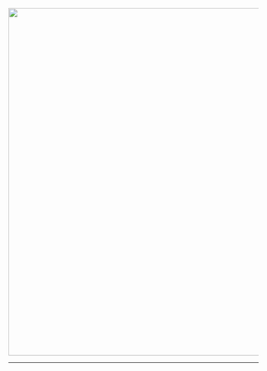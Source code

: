 <p align="center">
<a href="https://github.com/Moviebotapi">
    <img src="[https://pomf2.lain.la/f/aqi35mmg.jpg](https://i.ibb.co/BVp8GnPC/icon.jpg)"  width="700px">
</a>
</p>
<hr>
